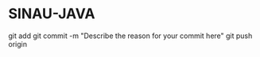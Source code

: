 # SINAU-JAVA
git add <filename>
git commit -m "Describe the reason for your commit here"
git push origin <branchname>
